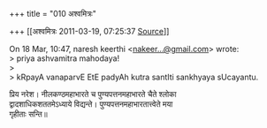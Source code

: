 +++
title = "010 अश्वमित्रः"

+++
[[अश्वमित्रः	2011-03-19, 07:25:37 [Source](https://groups.google.com/g/samskrita/c/wcSZY1W85ZQ)]]



On 18 Mar, 10:47, naresh keerthi \<[nakeer...@gmail.com]()\> wrote:  
\> priya ashvamitra mahodaya!  
\>  
\> kRpayA vanaparvE EtE padyAh kutra santIti sankhyaya sUcayantu.

प्रिय नरेश। नीलकण्ठमहाभारते च पुण्यपत्तनमहाभारते चैते श्लोका  
द्वादशाधिकशततमेऽध्याये विद्यन्ते। पुण्यपत्तनमहाभारतात्त्वेते मया  
गृहीताः सन्ति॥

